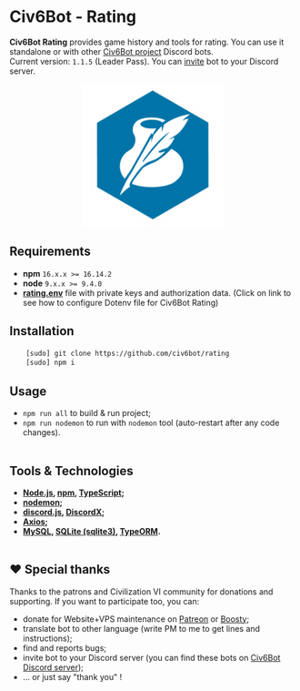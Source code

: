 # Civ6Bot - Rating

**Civ6Bot Rating** provides game history and tools for rating. You can use it standalone or with other [Civ6Bot project](https://github.com/civ6bot/) Discord bots.
<br>
Current version: `1.1.5` (Leader Pass).
You can [invite](https://discord.com/api/oauth2/authorize?client_id=795292082184650813&permissions=139855260737&scope=bot) bot to your Discord server.
<p align="center">
    <img src="./images/rating.png"  width="250" height="250">
</p>

## <a name="requirements"></a>Requirements
* **npm** `16.x.x >= 16.14.2`
* **node** `9.x.x >= 9.4.0`
* [**rating.env**](./docs/env-rating.md) file with private keys and authorization data. (Click on link to see how to configure Dotenv file for Civ6Bot Rating)

## <a name="installation"></a>Installation
```bash
    [sudo] git clone https://github.com/civ6bot/rating
    [sudo] npm i
```

## <a name="usage"></a>Usage
* `npm run all` to build & run project;
* `npm run nodemon` to run with `nodemon` tool (auto-restart after any code changes).
<br/><br/>

## <a name="tools"></a>Tools & Technologies
* **[Node.js](https://nodejs.org/en/), [npm](https://www.npmjs.com/), [TypeScript](https://www.typescriptlang.org/);**
* **[nodemon](https://www.npmjs.com/package/nodemon);**
* **[discord.js](https://discord.js.org/#/), [DiscordX](https://www.npmjs.com/package/discordx);**
* **[Axios](https://www.npmjs.com/package/axios);**
* **[MySQL](https://www.npmjs.com/package/mysql), [SQLite (sqlite3)](https://www.npmjs.com/package/sqlite3), [TypeORM](https://typeorm.io/).**
<br/><br/>

## ❤️ Special thanks
Thanks to the patrons and Civilization VI community for donations and supporting. If you want to participate too, you can:
- donate for Website+VPS maintenance on [Patreon](https://www.patreon.com/civ6bot) or [Boosty](https://boosty.to/civ6bot);
- translate bot to other language (write PM to me to get lines and instructions);
- find and reports bugs;
- invite bot to your Discord server (you can find these bots on [Civ6Bot Discord server](https://discord.gg/CzCQPjxXTy));
- ... or just say "thank you" !
